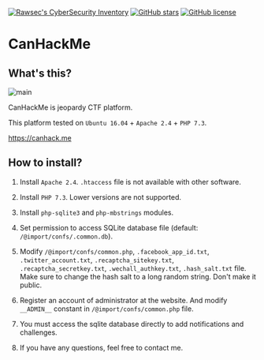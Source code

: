 [![Rawsec's CyberSecurity Inventory](https://inventory.raw.pm/img/badges/Rawsec-inventoried-FF5050_flat.svg)](https://inventory.raw.pm/ctf_platforms.html#CanHackMe)
[![GitHub stars](https://img.shields.io/github/stars/safflower/canhackme.svg)](https://github.com/safflower/canhackme/stargazers)
[![GitHub license](https://img.shields.io/github/license/safflower/canhackme.svg)](https://github.com/safflower/canhackme/blob/master/LICENSE)

# CanHackMe

## What's this?

![main](https://i.imgur.com/ItpTYc2.png)

CanHackMe is jeopardy CTF platform.

This platform tested on `Ubuntu 16.04` + `Apache 2.4` + `PHP 7.3`.

<https://canhack.me>

## How to install?

1. Install `Apache 2.4`.
	`.htaccess` file is not available with other software.

2. Install `PHP 7.3`.
	Lower versions are not supported.

3. Install `php-sqlite3` and `php-mbstrings` modules.

4. Set permission to access SQLite database file (default: `/@import/confs/.common.db`).

5. Modify `/@import/confs/common.php`, `.facebook_app_id.txt`, `.twitter_account.txt`, `.recaptcha_sitekey.txt`, `.recaptcha_secretkey.txt`, `.wechall_authkey.txt`, `.hash_salt.txt` file.
	Make sure to change the hash salt to a long random string. Don't make it public.

6. Register an account of administrator at the website.
	And modify `__ADMIN__` constant in `/@import/confs/common.php` file.

7. You must access the sqlite database directly to add notifications and challenges.

8. If you have any questions, feel free to contact me.
